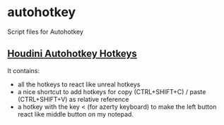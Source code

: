 # autohotkey
 Script files for Autohotkey  

 ## [Houdini Autohotkey Hotkeys](Houdini_Hotkeys.ahk)
 It contains:  
 - all the hotkeys to react like unreal hotkeys  
 - a nice shortcut to add hotkeys for copy (CTRL+SHIFT+C) / paste (CTRL+SHIFT+V) as relative reference  
 - a hotkey with the key < (for azerty keyboard) to make the left button react like middle button on my notepad.
